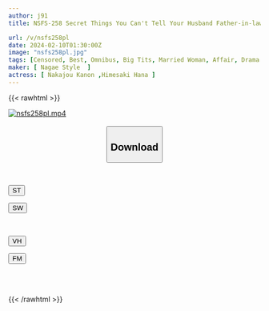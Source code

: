 ```yaml
---
author: j91
title: NSFS-258 Secret Things You Can't Tell Your Husband Father-in-law And Wife Best VOL.2

url: /v/nsfs258pl
date: 2024-02-10T01:30:00Z
image: "nsfs258pl.jpg"
tags: [Censored, Best, Omnibus, Big Tits, Married Woman, Affair, Drama	]
maker: [ Nagae Style  ]
actress: [ Nakajou Kanon ,Himesaki Hana ]
---
```



{{< rawhtml >}}

<div class="video" data-videoid="eKXBY4Zxadf2gr">
    <a href="javascript:;">
        <img src="/v/nsfs258pl/nsfs258pl.jpg" width="WIDTH" height="HEIGHT" alt="nsfs258pl.mp4" loading="lazy">
    </a>
</div>

<script type="text/javascript" src="https://j91.asia/asset/on-demand-st.js"></script>

<br>
  <link rel="stylesheet" href="https://j91.asia/asset/bs5.css">
  
  <center>
  <button class="btn btn-primary" type="button" data-bs-toggle="collapse" data-bs-target=".multi-collapse" aria-expanded="false" aria-controls="multiCollapseExample1 multiCollapseExample2"><h2>Download</h2></button></center>
</p>
<div class="row">
  <div class="col">
    <div class="collapse multi-collapse" id="multiCollapseExample1">
      <div class="card card-body">
	      	      <br>
<div class="buttons">  
<p><a href="https://streamtape.to/v/eKXBY4Zxadf2gr" target="_blank"><button class="btn-hover color-3"><i class="fa fa-download"></i> ST</button></a></p>
<p><a href="https://cdnwish.com/b8u0xc60unht" target="_blank"><button class="btn-hover color-2"><i class="fa fa-download"></i> SW</button></a></p></div>
    </div>
  </div>
</div>
  <div class="col">
    <div class="collapse multi-collapse" id="multiCollapseExample2">
      <div class="card card-body">
	      <br>
<div class="buttons">
<p><a href="https://vidhidepro.com/f/t27isvxm2geh" target="_blank"><button class="btn-hover color-9"><i class="fa fa-download"></i> VH</button></a></p>
<p><a href="https://filemoon.sx/d/mgsdofk6b8je"><button class="btn-hover color-8"><i class="fa fa-download"></i> FM</button></a></p></div>
<br><br>
      </div>
    </div>
  </div>
</div>

{{< /rawhtml >}}